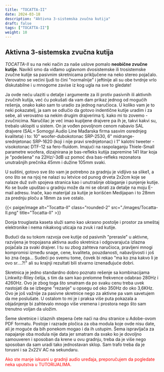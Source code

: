```yaml
---
title: "TOCATTA-II"
date: 2024-03-18
description: "Aktivna 3-sistemska zvučna kutija"
draft: false
tags: ["TOCATTA-II"]
weight: 10
---
```

## Aktivna 3-sistemska zvučna kutija

*TOCATTA-II* su na neki način za naše uslove pomalo **neobične zvučne kutije**. Navikli smo da viđamo uglavnom dvosistemske ili trosistemske zvučne kutije sa pasivnim skretnicama priključene na neko stereo pojačalo. Verovatno se većini ljudi to čini "normalnije" i jeftinije ali su obe tvrdnje vrlo diskutabilne i u mnogome zavise iz kog ugla na sve to gledate!

Ja ovde neću ulaziti u detalje i argumente za ili protiv pasivnih ili aktivnih zvučnih kutija, već ću pokušati da vam dam prikaz jednog od mogućih rešenja, onako kako sam to uradio za jednog naručioca. U koliko vam je to neki pokazatelj, ja sam se odlučio da gotovo indentične kutije uradim i za sebe, ali verovatno sa nekim drugim drajverima tj. kako mi to zovemo - zvučnicima. Naručilac je već imao kupljene drajvere pa ih je, takvi kakvi su, trebalo uklopiti u sistem. On je vođen povoljnom cenom nabavio SAL drajvere (SAL= Somogyi Audio Line Mađarska firma sasvim osrednjeg kvaliteta) i to: 10" woofer-dubokotonac SRP-2530, 6" midrange-srednjetonac SRP-1620 (koji i nije pravi srednjetonac) i 1" kalotni tweeter -visokotonac DTF-12 sa fero-fluidom. Imajući na raspolaganju Thiele-Small parametre woofera, dizajnirana je bas-refleks kutija zapremine 141 litar koja je "podešena" na 22Hz/-3dB uz pomoć dva bas-refleks rezonatora unutrašnjih prečnika 45mm i dužine 105mm svaki.

U suštini, gotovo sve što vam je potrebno za gradnju je vidljivo sa slike1, a ono što se na njoj ne nalazi su letvice od punog drveta 2x2cm koje se nalaze duž svih spojeva stranica kao i unutrašnje oblaganje i punjenje kutije. Ko se bude upuštao u gradnju može da mi se obrati za detalje na moju E-mail adresu. Inače, kao materijal za kutije je korišćen Medijapan i to 28mm za prednju ploču a 18mm za sve ostalo.

<p>{{< paige/image alt="Tocatta-II" class="rounded-2" src="./images/Tocatta-II.png" title="Tocatta-II" >}}</p>

Donja trouglasta kaseta služi samo kao ukrasno postolje i prostor za smeštaj elektronike i nema nikakvog uticaja na zvuk i rad kutije.

Budući da su tokom razvoja ove kutije od pasivnih "prerasle" u aktivne, razvijena je tropojasna aktivna audio skretnica i odgovarajuća izlazna pojačala za svaki drajver. I tu su zbog zahteva naručioca, pravljeni mnogi kompromisi između snage, cene, kvaliteta, pouzdanosti, nabavljivosti i još ko zna čega... Sudeći po svemu tome, čovek bi rekao "ma ko zna kakvo li je ovo sr....?!" ali su krajnji rezultati bili stvarno iznenađujuće dobri.

Skretnica je jedno standardno dobro poznato rešenje sa kombinacijama Linkwitz-Riley čelija, s tim da sam kao prelomne frekvence odabrao 280Hz i 4260Hz. Ovo je zbog toga što smatram da po svaku cenu treba uvek nastojati da se izbegne "rezanje" u opsegu od oko 350Hz do oko 3,6KHz. Ovo je još važnije za pasivne skretnice nego za aktivne pa vam savetujem da me poslušate. U ostalom to mi je i praksa više puta pokazala a objašnjenje bi zahtevalo mnogo više vremena i prostora nego što sam trenutno voljan da uložim.

Šeme skretnice i izlaznih stepena čete naći na dnu stranice u Adobe-ovom PDF formatu. Postoje i razrade pločica za oba modula koje ovde nisu date, ali je moguće da bih ponekom mogao i da ih ustupim. Šema ispravljača za napajanje oba modula nije data jer smatram da svako ko je dovoljno samouveren i sposoban da krene u ovu gradnju, treba da je više nego sposoban da sam uradi tako jednostavan sklop. Sam trafo treba da je torusni i sa 2x22V AC na sekundaru.

<p style="color: red;" class="text-center">Ako ste manje iskusni u gradnji audio uređaja, preporučujem da pogledate neka uputstva u TUTORIJALIMA.</p>

